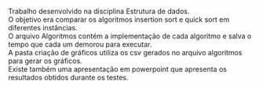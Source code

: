 Trabalho desenvolvido na disciplina Estrutura de dados. <br>
O objetivo era comparar os algoritmos insertion sort e quick sort em diferentes instâncias. <br>
O arquivo Algoritmos contém a implementação de cada algoritmo e salva o tempo que cada um demorou para executar. <br>
A pasta criação de gráficos utiliza os csv gerados no arquivo algoritmos para gerar os gráficos. <br>
Existe também uma apresentação em powerpoint que apresenta os resultados obtidos durante os testes. <br>
 
